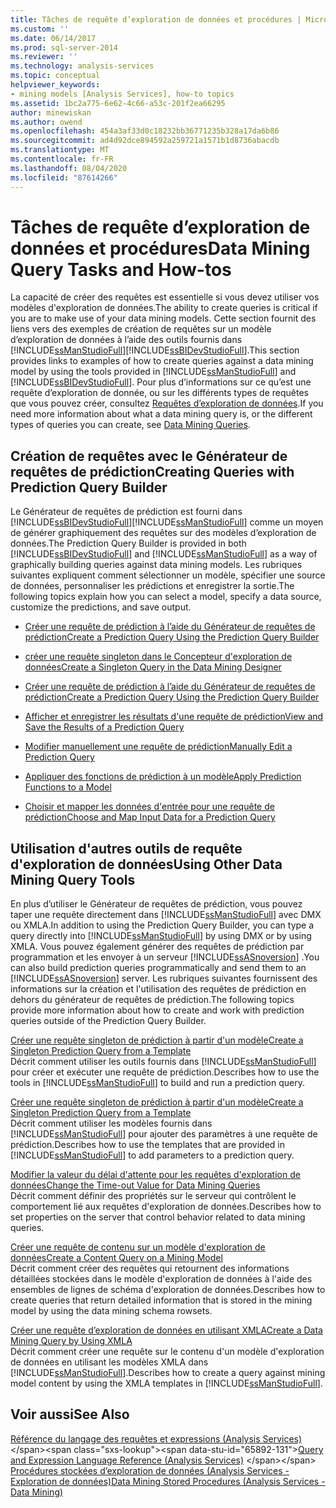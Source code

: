 ```yaml
---
title: Tâches de requête d’exploration de données et procédures | Microsoft Docs
ms.custom: ''
ms.date: 06/14/2017
ms.prod: sql-server-2014
ms.reviewer: ''
ms.technology: analysis-services
ms.topic: conceptual
helpviewer_keywords:
- mining models [Analysis Services], how-to topics
ms.assetid: 1bc2a775-6e62-4c66-a53c-201f2ea66295
author: minewiskan
ms.author: owend
ms.openlocfilehash: 454a3af33d0c18232bb36771235b328a17da6b86
ms.sourcegitcommit: ad4d92dce894592a259721a1571b1d8736abacdb
ms.translationtype: MT
ms.contentlocale: fr-FR
ms.lasthandoff: 08/04/2020
ms.locfileid: "87614266"
---
```

# <a name="data-mining-query-tasks-and-how-tos"></a><span data-ttu-id="65892-102">Tâches de requête d’exploration de données et procédures</span><span class="sxs-lookup"><span data-stu-id="65892-102">Data Mining Query Tasks and How-tos</span></span>
  <span data-ttu-id="65892-103">La capacité de créer des requêtes est essentielle si vous devez utiliser vos modèles d'exploration de données.</span><span class="sxs-lookup"><span data-stu-id="65892-103">The ability to create queries is critical if you are to make use of your data mining models.</span></span> <span data-ttu-id="65892-104">Cette section fournit des liens vers des exemples de création de requêtes sur un modèle d’exploration de données à l’aide des outils fournis dans [!INCLUDE[ssManStudioFull](../../includes/ssmanstudiofull-md.md)][!INCLUDE[ssBIDevStudioFull](../../includes/ssbidevstudiofull-md.md)].</span><span class="sxs-lookup"><span data-stu-id="65892-104">This section provides links to examples of how to create queries against a data mining model by using the tools provided in [!INCLUDE[ssManStudioFull](../../includes/ssmanstudiofull-md.md)] and [!INCLUDE[ssBIDevStudioFull](../../includes/ssbidevstudiofull-md.md)].</span></span> <span data-ttu-id="65892-105">Pour plus d’informations sur ce qu’est une requête d’exploration de donnée, ou sur les différents types de requêtes que vous pouvez créer, consultez [Requêtes d’exploration de données](data-mining-queries.md).</span><span class="sxs-lookup"><span data-stu-id="65892-105">If you need more information about what a data mining query is, or the different types of queries you can create, see [Data Mining Queries](data-mining-queries.md).</span></span>  
  
## <a name="creating-queries-with-prediction-query-builder"></a><span data-ttu-id="65892-106">Création de requêtes avec le Générateur de requêtes de prédiction</span><span class="sxs-lookup"><span data-stu-id="65892-106">Creating Queries with Prediction Query Builder</span></span>  
 <span data-ttu-id="65892-107">Le Générateur de requêtes de prédiction est fourni dans [!INCLUDE[ssBIDevStudioFull](../../includes/ssbidevstudiofull-md.md)][!INCLUDE[ssManStudioFull](../../includes/ssmanstudiofull-md.md)] comme un moyen de générer graphiquement des requêtes sur des modèles d’exploration de données.</span><span class="sxs-lookup"><span data-stu-id="65892-107">The Prediction Query Builder is provided in both [!INCLUDE[ssBIDevStudioFull](../../includes/ssbidevstudiofull-md.md)] and [!INCLUDE[ssManStudioFull](../../includes/ssmanstudiofull-md.md)] as a way of graphically building queries against data mining models.</span></span> <span data-ttu-id="65892-108">Les rubriques suivantes expliquent comment sélectionner un modèle, spécifier une source de données, personnaliser les prédictions et enregistrer la sortie.</span><span class="sxs-lookup"><span data-stu-id="65892-108">The following topics explain how you can select a model, specify a data source, customize the predictions, and save output.</span></span>  
  
-   [<span data-ttu-id="65892-109">Créer une requête de prédiction à l’aide du Générateur de requêtes de prédiction</span><span class="sxs-lookup"><span data-stu-id="65892-109">Create a Prediction Query Using the Prediction Query Builder</span></span>](create-a-prediction-query-using-the-prediction-query-builder.md)  
  
-   [<span data-ttu-id="65892-110">créer une requête singleton dans le Concepteur d'exploration de données</span><span class="sxs-lookup"><span data-stu-id="65892-110">Create a Singleton Query in the Data Mining Designer</span></span>](create-a-singleton-query-in-the-data-mining-designer.md)  
  
-   [<span data-ttu-id="65892-111">Créer une requête de prédiction à l’aide du Générateur de requêtes de prédiction</span><span class="sxs-lookup"><span data-stu-id="65892-111">Create a Prediction Query Using the Prediction Query Builder</span></span>](create-a-prediction-query-using-the-prediction-query-builder.md)  
  
-   [<span data-ttu-id="65892-112">Afficher et enregistrer les résultats d'une requête de prédiction</span><span class="sxs-lookup"><span data-stu-id="65892-112">View and Save the Results of a Prediction Query</span></span>](view-and-save-the-results-of-a-prediction-query.md)  
  
-   [<span data-ttu-id="65892-113">Modifier manuellement une requête de prédiction</span><span class="sxs-lookup"><span data-stu-id="65892-113">Manually Edit a Prediction Query</span></span>](manually-edit-a-prediction-query.md)  
  
-   [<span data-ttu-id="65892-114">Appliquer des fonctions de prédiction à un modèle</span><span class="sxs-lookup"><span data-stu-id="65892-114">Apply Prediction Functions to a Model</span></span>](apply-prediction-functions-to-a-model.md)  
  
-   [<span data-ttu-id="65892-115">Choisir et mapper les données d'entrée pour une requête de prédiction</span><span class="sxs-lookup"><span data-stu-id="65892-115">Choose and Map Input Data for a Prediction Query</span></span>](choose-and-map-input-data-for-a-prediction-query.md)  
  
## <a name="using-other-data-mining-query-tools"></a><span data-ttu-id="65892-116">Utilisation d'autres outils de requête d'exploration de données</span><span class="sxs-lookup"><span data-stu-id="65892-116">Using Other Data Mining Query Tools</span></span>  
 <span data-ttu-id="65892-117">En plus d’utiliser le Générateur de requêtes de prédiction, vous pouvez taper une requête directement dans [!INCLUDE[ssManStudioFull](../../includes/ssmanstudiofull-md.md)] avec DMX ou XMLA.</span><span class="sxs-lookup"><span data-stu-id="65892-117">In addition to using the Prediction Query Builder, you can type a query directly into [!INCLUDE[ssManStudioFull](../../includes/ssmanstudiofull-md.md)] by using DMX or by using XMLA.</span></span> <span data-ttu-id="65892-118">Vous pouvez également générer des requêtes de prédiction par programmation et les envoyer à un serveur [!INCLUDE[ssASnoversion](../../includes/ssasnoversion-md.md)] .</span><span class="sxs-lookup"><span data-stu-id="65892-118">You can also build prediction queries programmatically and send them to an [!INCLUDE[ssASnoversion](../../includes/ssasnoversion-md.md)] server.</span></span> <span data-ttu-id="65892-119">Les rubriques suivantes fournissent des informations sur la création et l'utilisation des requêtes de prédiction en dehors du générateur de requêtes de prédiction.</span><span class="sxs-lookup"><span data-stu-id="65892-119">The following topics provide more information about how to create and work with prediction queries outside of the Prediction Query Builder.</span></span>  
  
 [<span data-ttu-id="65892-120">Créer une requête singleton de prédiction à partir d'un modèle</span><span class="sxs-lookup"><span data-stu-id="65892-120">Create a Singleton Prediction Query from a Template</span></span>](create-a-singleton-prediction-query-from-a-template.md)  
 <span data-ttu-id="65892-121">Décrit comment utiliser les outils fournis dans [!INCLUDE[ssManStudioFull](../../includes/ssmanstudiofull-md.md)] pour créer et exécuter une requête de prédiction.</span><span class="sxs-lookup"><span data-stu-id="65892-121">Describes how to use the tools in [!INCLUDE[ssManStudioFull](../../includes/ssmanstudiofull-md.md)] to build and run a prediction query.</span></span>  
  
 [<span data-ttu-id="65892-122">Créer une requête singleton de prédiction à partir d'un modèle</span><span class="sxs-lookup"><span data-stu-id="65892-122">Create a Singleton Prediction Query from a Template</span></span>](create-a-singleton-prediction-query-from-a-template.md)  
 <span data-ttu-id="65892-123">Décrit comment utiliser les modèles fournis dans [!INCLUDE[ssManStudioFull](../../includes/ssmanstudiofull-md.md)] pour ajouter des paramètres à une requête de prédiction.</span><span class="sxs-lookup"><span data-stu-id="65892-123">Describes how to use the templates that are provided in [!INCLUDE[ssManStudioFull](../../includes/ssmanstudiofull-md.md)] to add parameters to a prediction query.</span></span>  
  
 [<span data-ttu-id="65892-124">Modifier la valeur du délai d'attente pour les requêtes d'exploration de données</span><span class="sxs-lookup"><span data-stu-id="65892-124">Change the Time-out Value for Data Mining Queries</span></span>](change-the-time-out-value-for-data-mining-queries.md)  
 <span data-ttu-id="65892-125">Décrit comment définir des propriétés sur le serveur qui contrôlent le comportement lié aux requêtes d'exploration de données.</span><span class="sxs-lookup"><span data-stu-id="65892-125">Describes how to set properties on the server that control behavior related to data mining queries.</span></span>  
  
 [<span data-ttu-id="65892-126">Créer une requête de contenu sur un modèle d'exploration de données</span><span class="sxs-lookup"><span data-stu-id="65892-126">Create a Content Query on a Mining Model</span></span>](create-a-content-query-on-a-mining-model.md)  
 <span data-ttu-id="65892-127">Décrit comment créer des requêtes qui retournent des informations détaillées stockées dans le modèle d'exploration de données à l'aide des ensembles de lignes de schéma d'exploration de données.</span><span class="sxs-lookup"><span data-stu-id="65892-127">Describes how to create queries that return detailed information that is stored in the mining model by using the data mining schema rowsets.</span></span>  
  
 [<span data-ttu-id="65892-128">Créer une requête d’exploration de données en utilisant XMLA</span><span class="sxs-lookup"><span data-stu-id="65892-128">Create a Data Mining Query by Using XMLA</span></span>](create-a-data-mining-query-by-using-xmla.md)  
 <span data-ttu-id="65892-129">Décrit comment créer une requête sur le contenu d'un modèle d'exploration de données en utilisant les modèles XMLA dans [!INCLUDE[ssManStudioFull](../../includes/ssmanstudiofull-md.md)].</span><span class="sxs-lookup"><span data-stu-id="65892-129">Describes how to create a query against mining model content by using the XMLA templates in [!INCLUDE[ssManStudioFull](../../includes/ssmanstudiofull-md.md)].</span></span>  
  
## <a name="see-also"></a><span data-ttu-id="65892-130">Voir aussi</span><span class="sxs-lookup"><span data-stu-id="65892-130">See Also</span></span>  
 <span data-ttu-id="65892-131">[Référence du langage des requêtes et expressions &#40;Analysis Services&#41;](https://msdn.microsoft.com/library/gg492188(SQL.130).aspx) </span><span class="sxs-lookup"><span data-stu-id="65892-131">[Query and Expression Language Reference &#40;Analysis Services&#41;](https://msdn.microsoft.com/library/gg492188(SQL.130).aspx) </span></span>  
 [<span data-ttu-id="65892-132">Procédures stockées d’exploration de données &#40;Analysis Services - Exploration de données&#41;</span><span class="sxs-lookup"><span data-stu-id="65892-132">Data Mining Stored Procedures &#40;Analysis Services - Data Mining&#41;</span></span>](/sql/analysis-services/data-mining/data-mining-stored-procedures-analysis-services-data-mining)  
  
  
